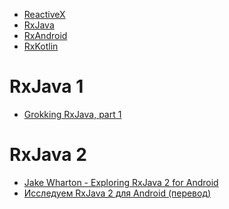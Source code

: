 <!-- .slide: class="center center-horizontal" -->

- [ReactiveX](http://reactivex.io/documentation/observable.html)
- [RxJava](https://github.com/ReactiveX/RxJava/wiki)
- [RxAndroid](https://github.com/ReactiveX/RxAndroid/wiki)
- [RxKotlin](https://github.com/ReactiveX/RxKotlin)

# RxJava 1

- [Grokking RxJava, part 1](http://blog.danlew.net/2014/09/15/grokking-rxjava-part-1/)

<!-- .element: class="fragment" data-fragment-index="1" style="display: inline-block" -->

# RxJava 2

- [Jake Wharton - Exploring RxJava 2 for Android](https://youtu.be/htIXKI5gOQU)
- [Исследуем RxJava 2 для Android (перевод)](https://habrahabr.ru/company/badoo/blog/328434/)

<!-- .element: class="fragment" data-fragment-index="1" style="display: inline-block" -->

